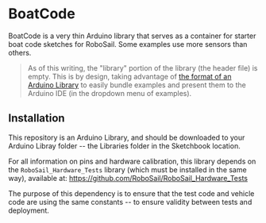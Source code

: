 # BoatCode

BoatCode is a very thin Arduino library that serves as a container for starter boat code sketches for RoboSail.  Some examples use more sensors than others.

> As of this writing, the "library" portion of the library (the header file) is empty.  This is by design, taking advantage of [the format of an Arduino Library](https://github.com/arduino/Arduino/wiki/Arduino-IDE-1.5:-Library-specification) to easily bundle examples and present them to the Arduino IDE (in the dropdown menu of examples).


Installation
------------

This repository is an Arduino Library, and should be downloaded to your Arduino Libray folder -- the Libraries folder in the Sketchbook location.

For all information on pins and hardware calibration, this library depends on the `RoboSail_Hardware_Tests` library (which must be installed in the same way), available at:
https://github.com/RoboSail/RoboSail_Hardware_Tests

The purpose of this dependency is to ensure that the test code and vehicle code are using the same constants -- to ensure validity between tests and deployment.